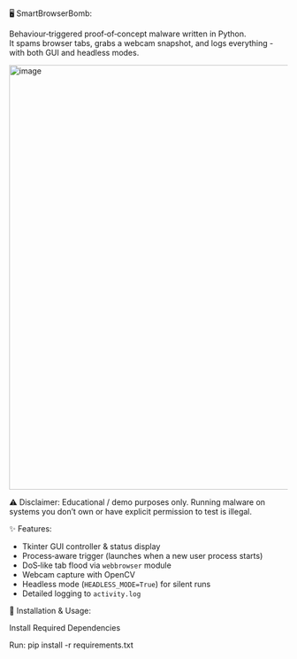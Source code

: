 🖥️ SmartBrowserBomb:

Behaviour‑triggered proof‑of‑concept malware written in Python.  
It spams browser tabs, grabs a webcam snapshot, and logs everything - with both GUI and headless modes.

<img width="975" height="767" alt="image" src="https://github.com/user-attachments/assets/d9b019c6-4195-4a63-9040-ae3afed047f4" />

⚠️ Disclaimer:
Educational / demo purposes only. Running malware on systems you don’t own or have explicit permission to test is illegal.


✨ Features:
- Tkinter GUI controller & status display
- Process‑aware trigger (launches when a new user process starts)
- DoS‑like tab flood via `webbrowser` module
- Webcam capture with OpenCV
- Headless mode (`HEADLESS_MODE=True`) for silent runs
- Detailed logging to `activity.log`


🔧 Installation & Usage:
  
Install Required Dependencies

Run:
pip install -r requirements.txt
